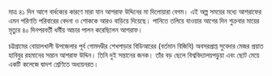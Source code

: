 মাত্র ৪১ দিন আগে বার্ধক্যের কারণে মারা যান আশরাফ উদ্দিনের মা দিলোয়ারা বেগম। এই অল্প সময়ের মধ্যে আশরাফের এমন পরিণতি পরিবারের বেদনা ও শোককে আরও বাড়িয়ে দিয়েছে। পানিতে তলিয়ে যাওয়ার আগের দিন শুক্রবার মায়ের মৃত্যুর ৪০ দিনপরবর্তী ধর্মীয় আচার পালন করেছিলেন আশরাফ।

চট্টগ্রামের বোয়ালখালী উপজেলার পূর্ব গোমদণ্ডীর শেখপাড়ার বিডিআরের (বর্তমান বিজিবি) অবসরপ্রাপ্ত সুবেদার মেজর প্রয়াত হাবিবুর রহমানের সন্তান আশরাফ উদ্দিন। তিনি দুই সন্তানের জনক। তাঁর বড় ছেলে বিশ্ববিদ্যালয়পড়ুয়া এবং ছোট মেয়ে একটি কলেজে দ্বাদশ শ্রেণিতে অধ্যয়নরত।
